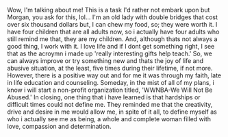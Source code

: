 Wow, I'm talking about me! This is a task I'd rather not embark upon but Morgan, you ask for this, lol...
I'm an old lady with double bridges that cost over six thousand dollars but, I can chew my food, so; they were worth it.
I have four children that are all adults now, so i actually have four adults who  still remind me that, they are my children. 
And, although thats not always a good thing, I work with it.
I love life and if I dont get something right, I see that as the acroymn i made up 'really interesting gifts help teach.' 
So, we can always improve or try something new and thats the joy of life and 
abusive situation, at the least, five times during their lifetime, if not more. 
However, there is a positive way out and for me it was through my faith, late in life education and counseling. 
Someday, in the mist of all of my plans, i know i will start a non-profit organization titled, 'WWNBA-We Will Not Be Abused.' In closing, one thing that i have learned is that hardships or difficult times could not define me. They reminded me that the creativity, drive and desire in me would allow me, in spite of it all, to define myself as who i actually see me as being, a whole and complete woman filled with love, compassion and determination.
